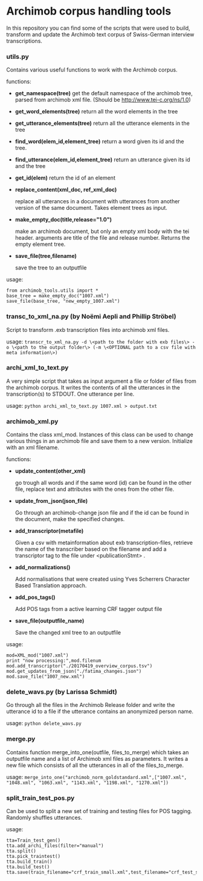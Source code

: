 # Archimob corpus handling tools
In this repository you can find some of the scripts that were used to build, transform and update the Archimob text corpus of Swiss-German interview transcriptions.

### utils.py
Contains various useful functions to work with the Archimob corpus. 

functions:
 - **get_namespace(tree)**
  get the default namespace of the archimob tree, parsed from archimob xml file. (Should be http://www.tei-c.org/ns/1.0)
  
  
 - **get_word_elements(tree)**
  return all the word elements in the tree
 
 - **get_utterance_elements(tree)**
   return all the utterance elements in the tree
 
 
 - **find_word(elem_id,element_tree)**
   return a word given its id and the tree.
 
 
 - **find_utterance(elem_id,element_tree)**
  return an utterance given its id and the tree
 
 - **get_id(elem)**
  return the id of an element
 
 
 - **replace_content(xml_doc, ref_xml_doc)**
 
    replace all utterances in a document with utterances from another version of the same document. Takes element trees as input.
    
    
 - **make_empty_doc(title,release="1.0")**
 
   make an archimob document, but only an empty xml body with the tei header. arguments are title of the file and release number. Returns the empty element tree.
   
   
 - **save_file(tree,filename)**
 
    save the tree to an outputfile
    
    
usage:
```
from archimob_tools.utils import *
base_tree = make_empty_doc("1007.xml")
save_file(base_tree, "new_empty_1007.xml")
```

### transc_to_xml_na.py (by Noëmi Aepli and Phillip Ströbel)
Script to transform .exb transcription files into archimob xml files.

usage: `transcr_to_xml_na.py -d \<path to the folder with exb files\> -o \<path to the output folder\> (-m \<OPTIONAL path to a csv file with meta information\>)`

### archi_xml_to_text.py
A very simple script that takes as input argument a file or folder of files from the archimob corpus. It writes the contents of all the utterances in the transcription(s) to STDOUT. One utterance per line.

usage:
`python archi_xml_to_text.py 1007.xml > output.txt`

### archimob_xml.py
Contains the class xml_mod. Instances of this class can be used to change various things in an archimob file and save them to a new version.
Initialize with an xml filename.

functions:

 - **update_content(other_xml)**
 
    go trough all words and if the same word (id) can be found in the other file, replace text and attributes with the ones from the other file.
    
    
 - **update_from_json(json_file)**
 
    Go through an archimob-change json file and if the id can be found in the document, make the specified changes.
 
 
 - **add_transcriptor(metafile)**
 
    Given a csv with metainformation about exb transcription-files, retrieve the name of the transcriber based on the filename and add a transcriptor tag to the file under \<publicationStmt\> .


- **add_normalizations()**

    Add normalisations that were created using Yves Scherrers Character Based Translation approach.


- **add_pos_tags()**

    Add POS tags from a active learning CRF tagger output file
 
 
- **save_file(outputfile_name)**

    Save the changed xml tree to an outputfile


usage:
```
mod=XML_mod("1007.xml")
print "now processing:",mod.filenum
mod.add_transcriptor("./20170419_overview_corpus.tsv")
mod.get_updates_from_json("./fatima_changes.json")
mod.save_file("1007_new.xml")
  ```
### delete_wavs.py (by Larissa Schmidt)
Go through all the files in the Archimob Release folder and write the utterance id to a file if the utterance contains an anonymized person name.

usage: `python delete_wavs.py`

### merge.py
Contains function merge_into_one(outfile, files_to_merge) which takes an outputfile name and a list of Archimob xml files as parameters. It writes a new file which consists of all the utterances in all of the files_to_merge.

usage:
  `merge_into_one("archimob_norm_goldstandard.xml",["1007.xml", "1048.xml", "1063.xml", "1143.xml", "1198.xml", "1270.xml"])`

### split_train_test_pos.py
Can be used to split a new set of training and testing files for POS tagging. Randomly shuffles utterances.

usage:
```
tta=Train_test_gen()
tta.add_archi_files(filter="manual")
tta.split()
tta.pick_traintest()
tta.build_train()
tta.build_test()
tta.save(train_filename="crf_train_small.xml",test_filename="crf_test_small.xml")
```
